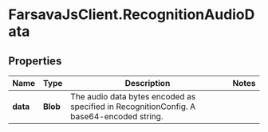 # FarsavaJsClient.RecognitionAudioData

## Properties

Name | Type | Description | Notes
------------ | ------------- | ------------- | -------------
**data** | **Blob** | The audio data bytes encoded as specified in RecognitionConfig.   A base64-encoded string.  | 


